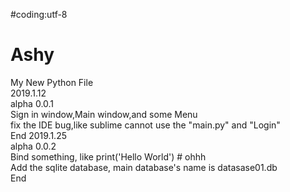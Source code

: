 #coding:utf-8

# Ashy
My New Python File    
2019.1.12    
alpha 0.0.1    
Sign in window,Main window,and some Menu    
fix the IDE bug,like sublime cannot use the "main.py" and "Login"    
End
2019.1.25    
alpha 0.0.2    
Bind something, like print('Hello World') # ohhh    
Add the sqlite database, main database's name is datasase01.db   
End   